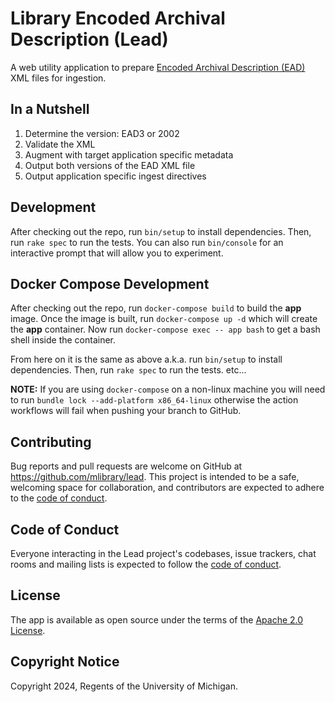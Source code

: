 # Library Encoded Archival Description (Lead)

A web utility application to prepare [Encoded Archival Description (EAD)](https://www.loc.gov/ead) XML files for ingestion.

## In a Nutshell

1. Determine the version: EAD3 or 2002
1. Validate the XML
1. Augment with target application specific metadata 
1. Output both versions of the EAD XML file
1. Output application specific ingest directives

## Development

After checking out the repo, run `bin/setup` to install dependencies. Then, run `rake spec` to run the tests. You can also run `bin/console` for an interactive prompt that will allow you to experiment.

## Docker Compose Development

After checking out the repo, run `docker-compose build` to build the **app** image. Once the image is built, run `docker-compose up -d` which will create the **app** container. Now run `docker-compose exec -- app bash` to get a bash shell inside the container.

From here on it is the same as above a.k.a. run `bin/setup` to install dependencies. Then, run `rake spec` to run the tests. etc...

**NOTE:** If you are using `docker-compose` on a non-linux machine you will need to run `bundle lock --add-platform x86_64-linux` otherwise the action workflows will fail when pushing your branch to GitHub.
## Contributing

Bug reports and pull requests are welcome on GitHub at https://github.com/mlibrary/lead. This project is intended to be a safe, welcoming space for collaboration, and contributors are expected to adhere to the [code of conduct](https://github.com/mlibrary/lead/blob/main/CODE_OF_CONDUCT.md).

## Code of Conduct

Everyone interacting in the Lead project's codebases, issue trackers, chat rooms and mailing lists is expected to follow the [code of conduct](https://github.com/mlibrary/lead/blob/main/CODE_OF_CONDUCT.md).

## License

The app is available as open source under the terms of the [Apache 2.0 License](https://opensource.org/license/apache-2-0).

## Copyright Notice
Copyright 2024, Regents of the University of Michigan.
